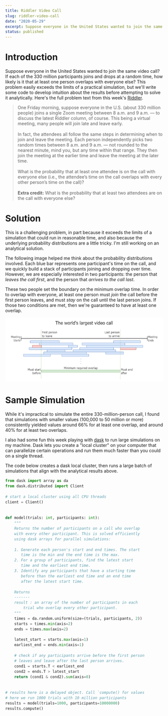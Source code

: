 ```yaml
---
title: Riddler Video Call
slug: riddler-video-call
date: "2020-05-29"
excerpt: Suppose everyone in the United States wanted to join the same video call? If each of the 330 million participants joins and drops at a random time, how likely is it that at least one person overlaps with everyone else? This problem easily exceeds the limits of a practical simulation, but we'll write some code to develop intuition about the results before attempting to solve it analytically.
status: published
---
```


# Introduction

Suppose everyone in the United States wanted to join the same video call? If each of the 330 million participants joins and drops at a random time, how likely is it that at least one person overlaps with everyone else? This problem easily exceeds the limits of a practical simulation, but we'll write some code to develop intuition about the results before attempting to solve it analytically. Here's the full problem text from this week's <a href="https://fivethirtyeight.com/features/can-you-join-the-worlds-biggest-zoom-call/">Riddler</a>.

<blockquote>
One Friday morning, suppose everyone in the U.S. (about 330 million people) joins a single Zoom meeting between 8 a.m. and 9 a.m. — to discuss the latest Riddler column, of course. This being a virtual meeting, many people will join late and leave early.
<br><br>
In fact, the attendees all follow the same steps in determining when to join and leave the meeting. Each person independently picks two random times between 8 a.m. and 9 a.m. — not rounded to the nearest minute, mind you, but any time within that range. They then join the meeting at the earlier time and leave the meeting at the later time.
<br><br>
What is the probability that at least one attendee is on the call with everyone else (i.e., the attendee’s time on the call overlaps with every other person’s time on the call)?
<br><br>
<strong>Extra credit:</strong> What is the probability that at least two attendees are on the call with everyone else?
</blockquote>

# Solution

This is a challenging problem, in part because it exceeds the limits of a simulation that could run in reasonable time, and also because the underlying probability distributions are a little tricky. I'm still working on an analytical solution.

The following image helped me think about the probability distributions involved. Each blue bar represents one participant's time on the call, and we quickly build a stack of participants joining and dropping over time. However, we are especially interested in two participants: the person that _leaves the call first_, and the person that _arrives to the call last_.

These two people set the boundary on the minimum overlap time. In order to overlap with everyone, at least one person must _join_ the call before the first person leaves, and must _stay_ on the call until the last person joins. If those two conditions are met, then we're guaranteed to have at least one overlap.

<img src="src/assets/img/riddler-video-call.png">

<!-- # Methodology

From here, it gets more difficult! We need to do a few things:

1. Find the probability distribution for the time the first person leaves the call, and for the time the last person joins the call.
2. Find the probability that any participant started before the first person left, and stayed until after the last person arrived. This depends on the values we got from (1).

First, we know that each participant draws two random variables for the start and end time. The start time is the minimum of these values, $\text{min}(x_0, x_1)$, and the end time is the maximum, $\text{max}(x_0, x_1)$. What is the distribution of the start times for an individual participant? We want to find $P(\text{min}(x_0, x_1) < x)$. Because the values are drawn independently, this is the same as saying $P(x_0<x)\times P(x_1<x)$, which evaluates to $x^2$.

This is the <a href="https://en.wikipedia.org/wiki/Cumulative_distribution_function">cumulative distribution function</a> for this random variable. The <a href="https://en.wikipedia.org/wiki/Probability_density_function">probability density function</a> is the derivative, which is $2x$. We follow a similar process to solve for the end time of each participant.

Now, what is the distribution of the time of the first departure for anyone on the call? This is $P(\text{min}(\text{all end times}) < x)$. I'll spare the details here, but we get a cumulative distribution function of $1 - (1 - x^2) ^ n$, where $n$ is the number of participants on the call. Taking the derivative here, we see that $f(x) = 2nx(1 - x^2)^{n-1}$. This means we can calculate the distribution of the first departure from the call.

With this probability distribution, we can calculate the expected time of the first departure. With 10 participants, it's roughly equal to 0.27, meaning 27% of the way into the call. With 100 participants, it's roughly 8.8%, and with 1000, it's 2.8%. With 330 million participants, the first departure time is _extremely_ early.

If we have a value for the first departure time, we can calculate the odds that someone arrives before this time. Call the first departure time $\epsilon$. Because of the symmetry of this problem, we know that the first departure time and the last arrival can be represented by the same value of $\epsilon$.

For at least one participant to arrive before $\epsilon$ and depart after $1 - \epsilon$ we can use $1 - (1 - \epsilon^2)^n$. For 330 million participants, with an extremely small $\epsilon$ and extremely large $n$, we get roughly 48% odds that at least one person will overlap everyone else.

What's fascinating about this problem is that it appears the answer is the same regardless of the number of people on the call, whether it's 10, 100, 1000, or 100 million. They all appear to have the same value around 48%.

The extra credit analytical solution will have to wait for another time. However, my small-scale simulations showed values between 18-20% for any number of participants I tested. As a result, I'm assuming those values will hold, as they did before, for any number of people on the call. -->

# Sample Simulation

While it's impractical to simulate the entire 330-million-person call, I found that simulations with smaller values (100,000 to 50 million or more) consistently yielded values around 66% for at least one overlap, and around 40% for at least two overlaps.

I also had some fun this week playing with <a href="https://dask.org/">dask</a> to run large simulations on my machine. Dask lets you create a "local cluster" on your computer that can parallelize certain operations and run them much faster than you could on a single thread.

The code below creates a dask local cluster, then runs a large batch of simulations that align with the analytical results above.

```python
from dask import array as da
from dask.distributed import Client

# start a local cluster using all CPU threads
client = Client()


def model(trials: int, participants: int):
    """
    Returns the number of participants on a call who overlap
    with every other participant. This is solved efficiently
    using dask arrays for parallel simulations:

    1. Generate each person's start and end times. The start
       time is the min and the end time is the max.
    2. For a group of participants, find the latest start
       time and the earliest end time.
    3. Identify any participants that have a starting time
       before than the earliest end time and an end time
       after the latest start time.

    Returns
    -------
    result : an array of the number of participants in each
        trial who overlap every other participant.
    """
    times = da.random.uniform(size=(trials, participants, 2))
    starts = times.min(axis=2)
    ends = times.max(axis=2)

    latest_start = starts.max(axis=1)
    earliest_end = ends.min(axis=1)

    # check if any participants arrive before the first person
    # leaves and leave after the last person arrives.
    cond1 = starts.T < earliest_end
    cond2 = ends.T > latest_start
    return (cond1 & cond2).sum(axis=0)


# results here is a delayed object. Call `compute() for values
# here we run 1000 trials with 10 million participants
results = model(trials=1000, participants=10000000)
results.compute()
```
